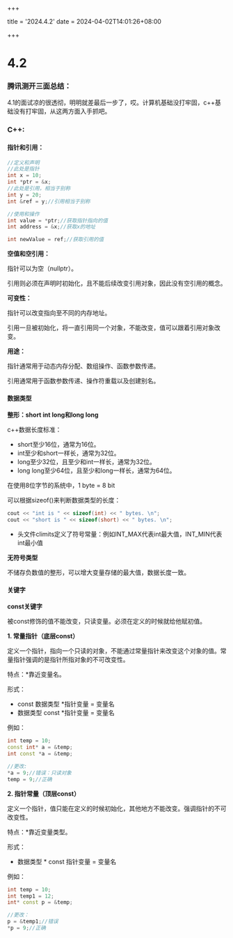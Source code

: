 +++

title = '2024.4.2'
date = 2024-04-02T14:01:26+08:00

+++

# 4.2

### 腾讯测开三面总结：

​		4.1的面试凉的很透彻，明明就差最后一步了，哎。计算机基础没打牢固，c++基础没有打牢固，从这两方面入手抓吧。



### C++:

#### 指针和引用：

```c++
//定义和声明
//此处是指针
int x = 10;
int *ptr = &x;
//此处是引用，相当于别称
int y = 20;
int &ref = y;//引用相当于别称

//使用和操作
int value = *ptr;//获取指针指向的值
int address = &x;//获取x的地址

int newValue = ref;//获取引用的值
```

__空值和空引用：__

指针可以为空（nullptr）。

引用则必须在声明时初始化，且不能后续改变引用对象，因此没有空引用的概念。

**可变性：**

指针可以改变指向至不同的内存地址。

引用一旦被初始化，将一直引用同一个对象，不能改变，值可以跟着引用对象改变。

**用途：**

指针通常用于动态内存分配、数组操作、函数参数传递。

引用通常用于函数参数传递、操作符重载以及创建别名。



#### 数据类型

**整形：short int long和long long**

c++数据长度标准：

+ short至少16位，通常为16位。
+ int至少和short一样长，通常为32位。
+ long至少32位，且至少和int一样长，通常为32位。
+ long long至少64位，且至少和long一样长，通常为64位。

在使用8位字节的系统中，1 byte = 8 bit

可以根据sizeof()来判断数据类型的长度：

```c++
cout << "int is " << sizeof(int) << " bytes. \n";
cout << "short is " << sizeof(short) << " bytes. \n";
```

+ 头文件climits定义了符号常量：例如INT_MAX代表int最大值，INT_MIN代表int最小值

**无符号类型**

不储存负数值的整形，可以增大变量存储的最大值，数据长度一致。



#### 关键字

**const关键字**

被const修饰的值不能改变，只读变量。必须在定义的时候就给他赋初值。

**1. 常量指针（底层const）**

定义一个指针，指向一个只读的对象，不能通过常量指针来改变这个对象的值。常量指针强调的是指针所指对象的不可改变性。

特点：*靠近变量名。

形式：

+ const 数据类型 *指针变量 = 变量名
+ 数据类型 const *指针变量 = 变量名

例如：

``` c++
int temp = 10;
const int* a = &temp;
int const *a = &temp;

//更改:
*a = 9;//错误：只读对象
temp = 9;//正确
```

**2. 指针常量（顶层const）**

定义一个指针，值只能在定义的时候初始化，其他地方不能改变。强调指针的不可改变性。

特点：*靠近变量类型。

形式：

+ 数据类型 * const 指针变量 = 变量名

例如：

```c++
int temp = 10;
int temp1 = 12;
int* const p = &temp;

//更改：
p = &temp1;//错误
*p = 9;//正确
```


